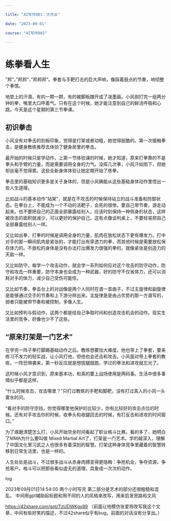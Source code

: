 ```yaml
---

title: "AI写作001：大作业"

date: "2023-09-01"

course: "AI写作001"

---
```


# 练拳看人生

”邦“，”邦邦“，”邦邦邦“。拳套与手靶打击的巨大声响，像踩着鼓点的节奏，响彻整个拳馆。

地垫上的汗滴，有的一颗一颗，有的被脚板蹭开成了泼墨画。小风刚打完一组两分钟的拳，嘴里大口呼着气。只有在这个时候，她才能注意到自己的鲜活呼吸和心跳。今天是这个星期的第三节拳课。

## 初识拳击

小风没有对拳击的刻板印象，觉得是打架或者动粗，她觉得挺酷的。第一次接触拳击，是健身教练推荐去体验了健身房里的拳击。

最开始的时候只是学动作，上第一节体验课的时候，她才知道，原来打拳靠的不是拳头和手臂的力量，而是需要调用全身的力气。没挥几次拳，小风汗如雨下，但她却丝毫不觉得累。这些全新身体体验让她定期开始了练拳。

拳击里的基础知识更多是关于身体的，但是小风确能从这些基础身体动作里悟出一些人生道理。

比如战斗的基本动作“站架”，就是在不攻击的时候保持站立的战斗准备和防御状态。在拳台上，不能成为一个不动的活靶子，会死的很惨。要自己带节奏，游走动起来。也不要把自己的正面全部暴露给别人，应该时刻保持一种侧身的状态，这样被攻击的面积就减少，可以更好的保护自己。这有点像谈判桌上，不要轻易把自己全部暴露给别人一样。

又比如出拳，打拳的时候是调用全身的力量，肌肉在放松状态下更有爆发力。打中对手的那一瞬间肌肉是紧张的，才能打出有穿透力的拳，而其他时候是需要放松保存体力的。不放松的身体是没有办法打出爆发力很强的拳的，就像紧张是创造力的天敌一样。

又比如防守，每学一个攻击动作，就会学一系列如何应对这个攻击的防守动作，防守和攻击一样重要，防守本身也会成为一种武器，好的防守不仅省体力，还可以消耗对手的体力，减少自己受伤可能性。

又比如节奏，拳击台上的对战像是两个人同时在谱一首曲子，不过主旋律和副旋律是能够通过交手的节奏和上下游分辨出来。主旋律是是由占优势的那一方谱写的，弱者只能被带节奏和被控制，多像人生。

又比如预判与假动作，这两个都是给自己争取时间和创造攻击机会的动作。现实生活里的竞争，好像也少不了这些。

## “原来打架是一门艺术”

在学完一阵子拳打脚踢基础动作之后。教练想要加大难度。他也带上了拳套，要来练习不发力的轻实战，让小风打他，但他也会还击和攻击。小风面对带上拳套的教练，一阵恐惧袭来，第一秒反应就是想拔腿就跑，学过的拳法和进攻就忘光了。

这时候小风才意识到，原来基本功，和真的要上战场使用是两码事。生活中很多事情似乎都是这样。

“什么时候攻击，攻击哪里？”只打过教练的手靶和脚靶，没有打过真人的小风一头雾水的问。

“看对手的防守空挡，你觉得哪里他保护的比较少，你有比较好的攻击点位的时候。还有对手攻击你的时候，收拳头和收腿回去的时候，有打反击和进攻的时间窗口。”

为了琢磨清楚怎么打，小风开始空余时间看起了职业格斗比赛。看的多了，她明白了MMA为什么要叫做 Mixed Martial Art了，打架是一门艺术。学的越深入，理解了中国文化里习武之人也很多有着深刻的智慧。打架这种身体竞争里藏着的智慧转移到日常生活里，也是一样的。

人生处处是战斗，不过很多战斗从赤身肉搏变得更隐晦：争抢机会，争夺资源，争抢客户。格斗可以把那些看似虚无的道理，具象成一次次的动作。

log

2023年09月01日14:54:00 两个小时写完  第二部分是艺术的部分还很粗糙和混乱。 中间用gpt辅助起标题和用不同的人的风格来改写，用来启发思路和文风 

https://42share.com/gpt/TzUDWKgx89  （前面让他模仿张爱玲改写我这个文章，中间有些好笑的描述，不过42share似乎有bug，前面的对话没有分享出。）
